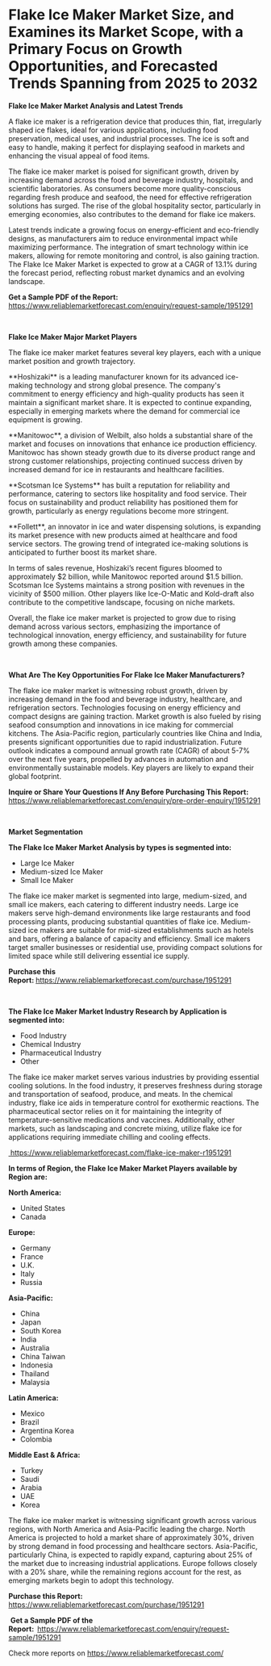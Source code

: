 <p><h1>Flake Ice Maker Market Size, and Examines its Market Scope, with a Primary Focus on Growth Opportunities, and Forecasted Trends Spanning from 2025 to 2032</h1></p><p><strong>Flake Ice Maker Market Analysis and Latest Trends</strong></p>
<p><p>A flake ice maker is a refrigeration device that produces thin, flat, irregularly shaped ice flakes, ideal for various applications, including food preservation, medical uses, and industrial processes. The ice is soft and easy to handle, making it perfect for displaying seafood in markets and enhancing the visual appeal of food items.</p><p>The flake ice maker market is poised for significant growth, driven by increasing demand across the food and beverage industry, hospitals, and scientific laboratories. As consumers become more quality-conscious regarding fresh produce and seafood, the need for effective refrigeration solutions has surged. The rise of the global hospitality sector, particularly in emerging economies, also contributes to the demand for flake ice makers.</p><p>Latest trends indicate a growing focus on energy-efficient and eco-friendly designs, as manufacturers aim to reduce environmental impact while maximizing performance. The integration of smart technology within ice makers, allowing for remote monitoring and control, is also gaining traction. The Flake Ice Maker Market is expected to grow at a CAGR of 13.1% during the forecast period, reflecting robust market dynamics and an evolving landscape.</p></p>
<p><strong>Get a Sample PDF of the Report:&nbsp;</strong> <a href="https://www.reliablemarketforecast.com/enquiry/request-sample/1951291?utm_campaign=3225&utm_medium=2&utm_source=Github&utm_content=ia&utm_term=11042025&utm_id=flake-ice-maker">https://www.reliablemarketforecast.com/enquiry/request-sample/1951291</a></p>
<p>&nbsp;</p>
<p><strong>Flake Ice Maker Major Market Players</strong></p>
<p><p>The flake ice maker market features several key players, each with a unique market position and growth trajectory. </p><p>**Hoshizaki** is a leading manufacturer known for its advanced ice-making technology and strong global presence. The company's commitment to energy efficiency and high-quality products has seen it maintain a significant market share. It is expected to continue expanding, especially in emerging markets where the demand for commercial ice equipment is growing.</p><p>**Manitowoc**, a division of Welbilt, also holds a substantial share of the market and focuses on innovations that enhance ice production efficiency. Manitowoc has shown steady growth due to its diverse product range and strong customer relationships, projecting continued success driven by increased demand for ice in restaurants and healthcare facilities.</p><p>**Scotsman Ice Systems** has built a reputation for reliability and performance, catering to sectors like hospitality and food service. Their focus on sustainability and product reliability has positioned them for growth, particularly as energy regulations become more stringent.</p><p>**Follett**, an innovator in ice and water dispensing solutions, is expanding its market presence with new products aimed at healthcare and food service sectors. The growing trend of integrated ice-making solutions is anticipated to further boost its market share.</p><p>In terms of sales revenue, Hoshizaki’s recent figures bloomed to approximately $2 billion, while Manitowoc reported around $1.5 billion. Scotsman Ice Systems maintains a strong position with revenues in the vicinity of $500 million. Other players like Ice-O-Matic and Kold-draft also contribute to the competitive landscape, focusing on niche markets.</p><p>Overall, the flake ice maker market is projected to grow due to rising demand across various sectors, emphasizing the importance of technological innovation, energy efficiency, and sustainability for future growth among these companies.</p></p>
<p>&nbsp;</p>
<p><strong>What Are The Key Opportunities For Flake Ice Maker Manufacturers?</strong></p>
<p><p>The flake ice maker market is witnessing robust growth, driven by increasing demand in the food and beverage industry, healthcare, and refrigeration sectors. Technologies focusing on energy efficiency and compact designs are gaining traction. Market growth is also fueled by rising seafood consumption and innovations in ice making for commercial kitchens. The Asia-Pacific region, particularly countries like China and India, presents significant opportunities due to rapid industrialization. Future outlook indicates a compound annual growth rate (CAGR) of about 5-7% over the next five years, propelled by advances in automation and environmentally sustainable models. Key players are likely to expand their global footprint.</p></p>
<p><strong>Inquire or Share Your Questions If Any Before Purchasing This Report:</strong> <a href="https://www.reliablemarketforecast.com/enquiry/pre-order-enquiry/1951291?utm_campaign=3225&utm_medium=2&utm_source=Github&utm_content=ia&utm_term=11042025&utm_id=flake-ice-maker">https://www.reliablemarketforecast.com/enquiry/pre-order-enquiry/1951291</a></p>
<p>&nbsp;</p>
<p><strong>Market Segmentation</strong></p>
<p><strong>The Flake Ice Maker Market Analysis by types is segmented into:</strong></p>
<p><ul><li>Large Ice Maker</li><li>Medium-sized Ice Maker</li><li>Small Ice Maker</li></ul></p>
<p><p>The flake ice maker market is segmented into large, medium-sized, and small ice makers, each catering to different industry needs. Large ice makers serve high-demand environments like large restaurants and food processing plants, producing substantial quantities of flake ice. Medium-sized ice makers are suitable for mid-sized establishments such as hotels and bars, offering a balance of capacity and efficiency. Small ice makers target smaller businesses or residential use, providing compact solutions for limited space while still delivering essential ice supply.</p></p>
<p><strong>Purchase this Report:&nbsp;</strong><a href="https://www.reliablemarketforecast.com/purchase/1951291?utm_campaign=3225&utm_medium=2&utm_source=Github&utm_content=ia&utm_term=11042025&utm_id=flake-ice-maker">https://www.reliablemarketforecast.com/purchase/1951291</a></p>
<p>&nbsp;</p>
<p><strong>The Flake Ice Maker Market Industry Research by Application is segmented into:</strong></p>
<p><ul><li>Food Industry</li><li>Chemical Industry</li><li>Pharmaceutical Industry</li><li>Other</li></ul></p>
<p><p>The flake ice maker market serves various industries by providing essential cooling solutions. In the food industry, it preserves freshness during storage and transportation of seafood, produce, and meats. In the chemical industry, flake ice aids in temperature control for exothermic reactions. The pharmaceutical sector relies on it for maintaining the integrity of temperature-sensitive medications and vaccines. Additionally, other markets, such as landscaping and concrete mixing, utilize flake ice for applications requiring immediate chilling and cooling effects.</p></p>
<p><a href="https://www.reliablemarketforecast.com/flake-ice-maker-r1951291?utm_campaign=3225&utm_medium=2&utm_source=Github&utm_content=ia&utm_term=11042025&utm_id=flake-ice-maker">&nbsp;https://www.reliablemarketforecast.com/flake-ice-maker-r1951291</a></p>
<p><strong>In terms of Region, the Flake Ice Maker Market Players available by Region are:</strong></p>
<p>
    <p> <strong> North America: </strong>
        <ul>
            <li>United States</li>
            <li>Canada</li>
        </ul>
        </p> 
    <p> <strong> Europe: </strong>
        <ul>
            <li>Germany</li>
            <li>France</li>
            <li>U.K.</li>
            <li>Italy</li>
            <li>Russia</li>
        </ul>
        </p> 
    <p> <strong> Asia-Pacific: </strong>
        <ul>
            <li>China</li>
            <li>Japan</li>
            <li>South Korea</li>
            <li>India</li>
            <li>Australia</li>
            <li>China Taiwan</li>
            <li>Indonesia</li>
            <li>Thailand</li>
            <li>Malaysia</li>
        </ul>
        </p> 
    <p> <strong> Latin America: </strong>
        <ul>
            <li>Mexico</li>
            <li>Brazil</li>
            <li>Argentina Korea</li>
            <li>Colombia</li>
        </ul>
        </p> 
    <p> <strong> Middle East & Africa: </strong>
        <ul>
            <li>Turkey</li>
            <li>Saudi</li>
            <li>Arabia</li>
            <li>UAE</li>
            <li>Korea</li>
        </ul>
    </p>
    </p>
<p><p>The flake ice maker market is witnessing significant growth across various regions, with North America and Asia-Pacific leading the charge. North America is projected to hold a market share of approximately 30%, driven by strong demand in food processing and healthcare sectors. Asia-Pacific, particularly China, is expected to rapidly expand, capturing about 25% of the market due to increasing industrial applications. Europe follows closely with a 20% share, while the remaining regions account for the rest, as emerging markets begin to adopt this technology.</p></p>
<p><strong>Purchase this Report: </strong><a href="https://www.reliablemarketforecast.com/purchase/1951291?utm_campaign=3225&utm_medium=2&utm_source=Github&utm_content=ia&utm_term=11042025&utm_id=flake-ice-maker">https://www.reliablemarketforecast.com/purchase/1951291</a></p>
<p>&nbsp;<strong>Get a Sample PDF of the Report:&nbsp;&nbsp;</strong><a href="https://www.reliablemarketforecast.com/enquiry/request-sample/1951291?utm_campaign=3225&utm_medium=2&utm_source=Github&utm_content=ia&utm_term=11042025&utm_id=flake-ice-maker">https://www.reliablemarketforecast.com/enquiry/request-sample/1951291</a></p>
<p><strong></strong></p>
<p>Check more reports on <a href="https://www.reliablemarketforecast.com/?utm_campaign=3225&utm_medium=2&utm_source=Github&utm_content=ia&utm_term=11042025&utm_id=flake-ice-maker">https://www.reliablemarketforecast.com/</a></p>